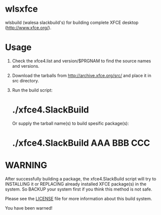 wlsxfce
=======

wlsbuild (walesa slackbuild's) for building complete XFCE desktop (http://www.xfce.org/).

Usage
=======

1. Check the xfce4.list and version/$PRGNAM to find the source names and versions.
2. Download the tarballs from http://archive.xfce.org/src/ and place it in src directory.
3. Run the build script:
     
     # ./xfce4.SlackBuild
   
   Or supply the tarball name(s) to build spesific package(s):
     
     # ./xfce4.SlackBuild AAA BBB CCC
   
WARNING
=======

After successfully building a package, the xfce4.SlackBuild script will try to INSTALLING it
or REPLACING already installed XFCE package(s) in the system. So BACKUP your system first
if you think this method is not safe.

Please see the <a href="LICENSE">LICENSE</a> file for more information about this build system.

You have been warned!
